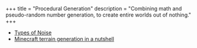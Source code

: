 +++
title = "Procedural Generation"
description = "Combining math and pseudo-random number generation, to create entire worlds out of nothing."
+++

<div class="notice stub"></div>

- [Types of Noise](/wiki/procgen/noise-types)
- [Minecraft terrain generation in a nutshell](https://www.youtube.com/watch?v=CSa5O6knuwI)
